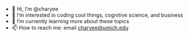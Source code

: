 - 👋 Hi, I’m @charyee
- 👀 I’m interested in coding cool things, cognitive science, and business
- 🌱 I’m currently learning more about these topics
- 📫 How to reach me: email charyee@umich.edu
